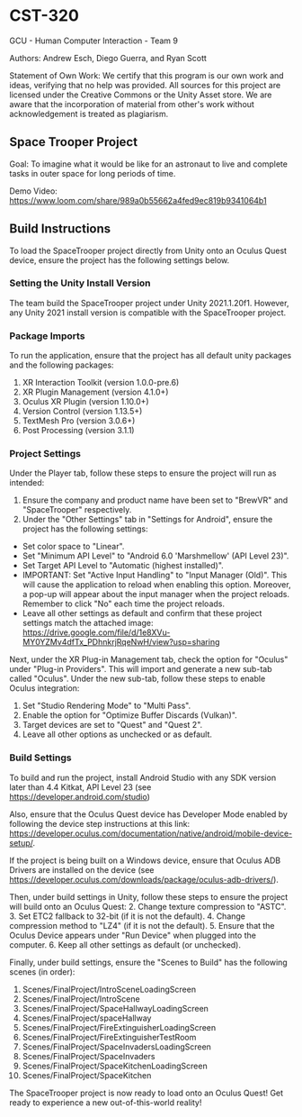 # CST-320
GCU - Human Computer Interaction - Team 9

Authors: Andrew Esch, Diego Guerra, and Ryan Scott

Statement of Own Work: We certify that this program is our own work and ideas, verifying that no help was provided. All sources for this project are licensed under the Creative Commons or the Unity Asset store. We are aware that the incorporation of material from other's work without acknowledgement is treated as plagiarism.


## Space Trooper Project
Goal: To imagine what it would be like for an astronaut to live and complete tasks in outer space for long periods of time.

Demo Video: https://www.loom.com/share/989a0b55662a4fed9ec819b9341064b1

## Build Instructions
To load the SpaceTrooper project directly from Unity onto an Oculus Quest device, ensure the project has the following settings below.

### Setting the Unity Install Version
The team build the SpaceTrooper project under Unity 2021.1.20f1. However, any Unity 2021 install version is compatible with the SpaceTrooper project. 

### Package Imports
To run the application, ensure that the project has all default unity packages and the following packages:
1. XR Interaction Toolkit (version 1.0.0-pre.6)
2. XR Plugin Management (version 4.1.0+)
3. Oculus XR Plugin (version 1.10.0+)
4. Version Control (version 1.13.5+)
5. TextMesh Pro (version 3.0.6+)
6. Post Processing (version 3.1.1)

### Project Settings
Under the Player tab, follow these steps to ensure the project will run as intended:
1. Ensure the company and product name have been set to "BrewVR" and "SpaceTrooper" respectively.
2. Under the "Other Settings" tab in "Settings for Android", ensure the project has the following settings:
- Set color space to "Linear".
- Set "Minimum API Level" to "Android 6.0 'Marshmellow' (API Level 23)".
- Set Target API Level to "Automatic (highest installed)".
- IMPORTANT: Set "Active Input Handling" to "Input Manager (Old)". This will cause the application to reload when enabling this option. Moreover, a pop-up will appear about the input manager when the project reloads. Remember to click "No" each time the project reloads.
- Leave all other settings as default and confirm that these project settings match the attached image: https://drive.google.com/file/d/1e8XVu-MY0YZMv4dfTx_PDhnkrjRqeNwH/view?usp=sharing

Next, under the XR Plug-in Management tab, check the option for "Oculus" under "Plug-in Providers". This will import and generate a new sub-tab called "Oculus". Under the new sub-tab, follow these steps to enable Oculus integration:
1. Set "Studio Rendering Mode" to "Multi Pass".
2. Enable the option for "Optimize Buffer Discards (Vulkan)".
3. Target devices are set to "Quest" and "Quest 2".
4. Leave all other options as unchecked or as default.

### Build Settings
To build and run the project, install Android Studio with any SDK version later than 4.4 Kitkat, API Level 23 (see https://developer.android.com/studio)

Also, ensure that the Oculus Quest device has Developer Mode enabled by following the device step instructions at this link: https://developer.oculus.com/documentation/native/android/mobile-device-setup/.

If the project is being built on a Windows device, ensure that Oculus ADB Drivers are installed on the device (see https://developer.oculus.com/downloads/package/oculus-adb-drivers/).

Then, under build settings in Unity, follow these steps to ensure the project will build onto an Oculus Quest:
2. Change texture compression to "ASTC".
3. Set ETC2 fallback to 32-bit (if it is not the default).
4. Change compression method to "LZ4" (if it is not the default).
5. Ensure that the Oculus Device appears under "Run Device" when plugged into the computer.
6. Keep all other settings as default (or unchecked). 

Finally, under build settings, ensure the "Scenes to Build" has the following scenes (in order):
1. Scenes/FinalProject/IntroSceneLoadingScreen
2. Scenes/FinalProject/IntroScene
3. Scenes/FinalProject/SpaceHallwayLoadingScreen
4. Scenes/FinalProject/spaceHallway
5. Scenes/FinalProject/FireExtinguisherLoadingScreen
6. Scenes/FinalProject/FireExtinguisherTestRoom
7. Scenes/FinalProject/SpaceInvadersLoadingScreen
8. Scenes/FinalProject/SpaceInvaders
9. Scenes/FinalProject/SpaceKitchenLoadingScreen
10. Scenes/FinalProject/SpaceKitchen

The SpaceTrooper project is now ready to load onto an Oculus Quest! Get ready to experience a new out-of-this-world reality!
